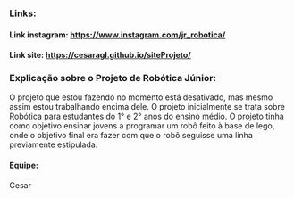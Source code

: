 ### Links:
#### Link instagram: https://www.instagram.com/jr_robotica/
#### Link site: https://cesaragl.github.io/siteProjeto/
### Explicação sobre o Projeto de Robótica Júnior:
O projeto que estou fazendo no momento está desativado, mas mesmo assim estou trabalhando encima dele.
O projeto inicialmente se trata sobre Robótica para estudantes do 1° e 2° anos do ensino médio.
O projeto tinha como objetivo ensinar jovens a programar um robô feito à base de lego, onde o objetivo final era fazer com que o robô seguisse uma linha previamente estipulada.
#### Equipe:
Cesar
